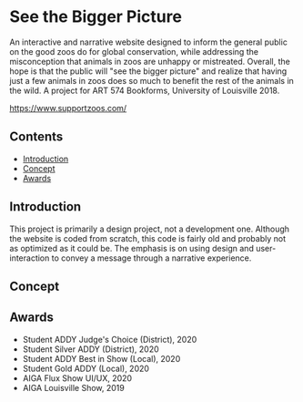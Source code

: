 # See the Bigger Picture
An interactive and narrative website designed to inform the general public on the good zoos do for global conservation, while addressing the misconception that animals in zoos are unhappy or mistreated. Overall, the hope is that the public will "see the bigger picture" and realize that having just a few animals in zoos does so much to benefit the rest of the animals in the wild. A project for ART 574 Bookforms, University of Louisville 2018.

https://www.supportzoos.com/

## Contents
* [Introduction](#introduction)
* [Concept](#concept)
* [Awards](#awards)

## Introduction
This project is primarily a design project, not a development one. Although the website is coded from scratch, this code is fairly old and probably not as optimized as it could be. The emphasis is on using design and user-interaction to convey a message through a narrative experience.

## Concept

## Awards
* Student ADDY Judge's Choice (District), 2020
* Student Silver ADDY (District), 2020
* Student ADDY Best in Show (Local), 2020
* Student Gold ADDY (Local), 2020
* AIGA Flux Show UI/UX, 2020
* AIGA Louisville Show, 2019
